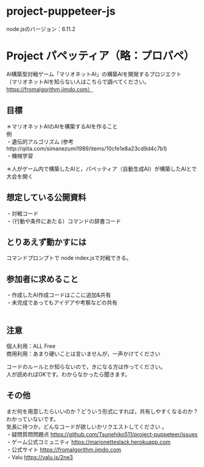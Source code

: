 
# project-puppeteer-js<br> 


node.jsのバージョン：6.11.2<br> 



# Project パペッティア（略：プロパペ）<br>
AI構築型対戦ゲーム「マリオネットAI」の構築AIを開発するプロジエクト<br>
（マリオネットAIを知らない人はこちらで調べてください。https://fromalgorithm.jimdo.com）<br>

## 目標
＊マリオネットAIのAIを構築するAIを作ること  
例<br>
・遺伝的アルゴリズム (参考http://qiita.com/simanezumi1989/items/10cfe1e8a23cd9d4c7b1)<br>
・機械学習<br>

＊人がゲーム内で構築したAIと，パペッティア（自動生成AI）が構築したAIとで大会を開く  

## 想定している公開資料
・対戦コード<br>
・（行動や条件にあたる）コマンドの辞書コード<br>

## とりあえず動かすには
コマンドプロンプトで node index.jsで対戦できる。<br> 

## 参加者に求めること
・作成したAI作成コードはここに追加&共有<br>
・未完成であってもアイデアや考察などの共有<br>
  
## 注意
個人利用：ALL Free  
商用利用：あまり硬いことは言いませんが，一声かけてください  

コードのルールとか知らないので，きになる方は作ってください。  
人が読めればOKです。わからなかったら聞きます。

## その他
まだ何を用意したらいいのか？どういう形式にすれば，共有しやすくなるのか？わかっていないです。<br>
気長に待つか，どんなコードが欲しいかリクエストしてください 。<br>
・疑問質問問題点 https://github.com/Tsunehiko511/project-puppeteer/issues<br>
・ゲーム公式コミュニティ https://marionetteslack.herokuapp.com<br>
・公式サイト https://fromalgorithm.jimdo.com<br>
・Valu https://valu.is/2ne3<br>
